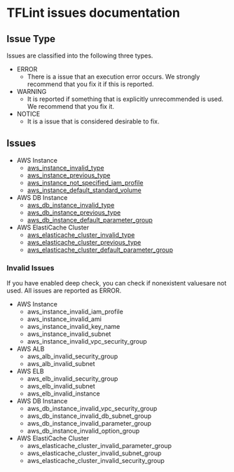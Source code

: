 # TFLint issues documentation
## Issue Type
Issues are classified into the following three types.

- ERROR
    - There is a issue that an execution error occurs. We strongly recommend that you fix it if this is reported.
- WARNING
    - It is reported if something that is explicitly unrecommended is used. We recommend that you fix it.
- NOTICE
    - It is a issue that is considered desirable to fix.

## Issues

- AWS Instance
    - [aws_instance_invalid_type](aws_instance_invalid_type.md)
    - [aws_instance_previous_type](aws_instance_previous_type.md)
    - [aws_instance_not_specified_iam_profile](aws_instance_not_specified_iam_profile.md)
    - [aws_instance_default_standard_volume](aws_instance_default_standard_volume.md)
- AWS DB Instance
    - [aws_db_instance_invalid_type](aws_db_instance_invalid_type.md)
    - [aws_db_instance_previous_type](aws_db_instance_previous_type.md)
    - [aws_db_instance_default_parameter_group](aws_db_instance_default_parameter_group.md)
- AWS ElastiCache Cluster
    - [aws_elasticache_cluster_invalid_type](aws_elasticache_cluster_invalid_type.md)
    - [aws_elasticache_cluster_previous_type](aws_elasticache_cluster_previous_type.md)
    - [aws_elasticache_cluster_default_parameter_group](aws_elasticache_cluster_default_parameter_group.md)

### Invalid Issues
If you have enabled deep check, you can check if nonexistent values ​​are not used. All issues are reported as ERROR.

- AWS Instance
    - aws_instance_invalid_iam_profile
    - aws_instance_invalid_ami
    - aws_instance_invalid_key_name
    - aws_instance_invalid_subnet
    - aws_instance_invalid_vpc_security_group
- AWS ALB
    - aws_alb_invalid_security_group
    - aws_alb_invalid_subnet
- AWS ELB
    - aws_elb_invalid_security_group
    - aws_elb_invalid_subnet
    - aws_elb_invalid_instance
- AWS DB Instance
    - aws_db_instance_invalid_vpc_security_group
    - aws_db_instance_invalid_db_subnet_group
    - aws_db_instance_invalid_parameter_group
    - aws_db_instance_invalid_option_group
- AWS ElastiCache Cluster
    - aws_elasticache_cluster_invalid_parameter_group
    - aws_elasticache_cluster_invalid_subnet_group
    - aws_elasticache_cluster_invalid_security_group
